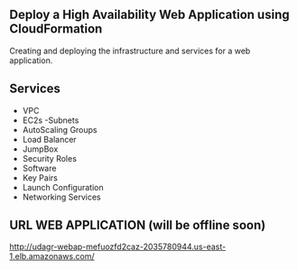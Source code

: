 ## Deploy a High Availability Web Application using CloudFormation

Creating and deploying the infrastructure and services for a web application.

## Services

- VPC
- EC2s
-Subnets
- AutoScaling Groups
- Load Balancer
- JumpBox
- Security Roles
- Software 
- Key Pairs
- Launch Configuration
- Networking Services

## URL WEB APPLICATION (will be offline soon)

http://udagr-webap-mefuozfd2caz-2035780944.us-east-1.elb.amazonaws.com/
